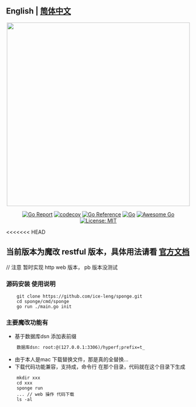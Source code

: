 ## English | [简体中文](assets/readme-cn.md)

<p align="center">
<img width="500px" src="https://raw.githubusercontent.com/go-dev-frame/sponge/main/assets/logo.png">
</p>

<div align=center>

[![Go Report](https://goreportcard.com/badge/github.com/go-dev-frame/sponge)](https://goreportcard.com/report/github.com/go-dev-frame/sponge)
[![codecov](https://codecov.io/gh/go-dev-frame/sponge/branch/main/graph/badge.svg)](https://codecov.io/gh/go-dev-frame/sponge)
[![Go Reference](https://pkg.go.dev/badge/github.com/go-dev-frame/sponge.svg)](https://pkg.go.dev/github.com/go-dev-frame/sponge)
[![Go](https://github.com/go-dev-frame/sponge/workflows/Go/badge.svg)](https://github.com/go-dev-frame/sponge/actions)
[![Awesome Go](https://cdn.rawgit.com/sindresorhus/awesome/d7305f38d29fed78fa85652e3a63e154dd8e8829/media/badge.svg)](https://github.com/avelino/awesome-go)
[![License: MIT](https://img.shields.io/github/license/go-dev-frame/sponge)](https://img.shields.io/github/license/go-dev-frame/sponge)

</div>

<<<<<<< HEAD
## 当前版本为魔改 restful 版本，具体用法请看 [官方文档](https://github.com/zhufuyi/sponge)

// 注意 暂时实现 http web 版本，  pb 版本没测试
### 源码安装 使用说明
```git
    git clone https://github.com/ice-leng/sponge.git
    cd sponge/cmd/sponge
    go run ./main.go init
```

### 主要魔改功能有
- 基于数据库dsn 添加表前缀
```html
    数据库dsn: root:@(127.0.0.1:3306)/hyperf;prefix=t_
```

- 由于本人是mac 下载替换文件，那是真的全替换... 
- 下载代码功能兼容，支持成，命令行 在那个目录，代码就在这个目录下生成

```shell
    mkdir xxx
    cd xxx
    sponge run 
    ... // web 操作 代码下载 
	ls -al
```